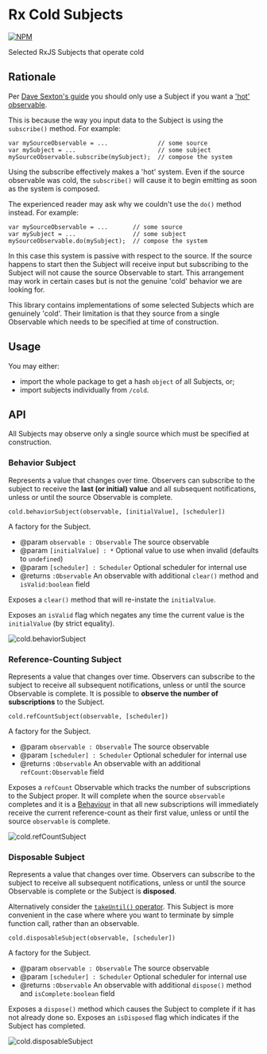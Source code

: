 # Rx Cold Subjects

[![NPM](https://nodei.co/npm/rx-cold-subjects.png)](http://github.com/bholloway/rx-cold-subjects)

Selected RxJS Subjects that operate cold

## Rationale

Per [Dave Sexton's guide](http://davesexton.com/blog/post/To-Use-Subject-Or-Not-To-Use-Subject.aspx) you should only use a Subject if you want a ['hot' observable](http://reactivex.io/documentation/observable.html).

This is because the way you input data to the Subject is using the `subscribe()` method. For example:

```
var mySourceObservable = ...              // some source
var mySubject = ...                       // some subject
mySourceObservable.subscribe(mySubject);  // compose the system
```

Using the subscribe effectively makes a 'hot' system. Even if the source observable was cold, the `subscribe()` will cause it to begin emitting as soon as the system is composed.

The experienced reader may ask why we couldn't use the `do()` method instead. For example:

```
var mySourceObservable = ...       // some source
var mySubject = ...                // some subject
mySourceObservable.do(mySubject);  // compose the system
```

In this case this system is passive with respect to the source. If the source happens to start then the Subject will receive input but subscribing to the Subject will not cause the source Observable to start. This arrangement may work in certain cases but is not the genuine 'cold' behavior we are looking for.

This library contains implementations of some selected Subjects which are genuinely 'cold'. Their limitation is that they source from a single Observable which needs to be specified at time of construction.

## Usage

You may either:
 * import the whole package to get a hash `object` of all Subjects, or;
 * import subjects individually from `/cold`.

## API

All Subjects may observe only a single source which must be specified at construction.

### Behavior Subject

Represents a value that changes over time. Observers can subscribe to the subject to receive the **last (or initial) value** and all subsequent notifications, unless or until the source Observable is complete.

`cold.behaviorSubject(observable, [initialValue], [scheduler])`

A factory for the Subject.

* @param `observable : Observable` The source observable
* @param `[initialValue] : *` Optional value to use when invalid (defaults to `undefined`)
* @param `[scheduler] : Scheduler` Optional scheduler for internal use
* @returns `:Observable` An observable with additional `clear()` method and `isValid:boolean` field

Exposes a `clear()` method that will re-instate the `initialValue`.

Exposes an `isValid` flag which negates any time the current value is the `initialValue` (by strict equality).

![cold.behaviorSubject](cold/behavior-subject.png)

### Reference-Counting Subject

Represents a value that changes over time. Observers can subscribe to the subject to receive all subsequent notifications, unless or until the source Observable is complete. It is possible to **observe the number of subscriptions** to the Subject.

`cold.refCountSubject(observable, [scheduler])`

A factory for the Subject.

* @param `observable : Observable` The source observable
* @param `[scheduler] : Scheduler` Optional scheduler for internal use
* @returns `:Observable` An observable with an additional `refCount:Observable` field

Exposes a `refCount` Observable which tracks the number of subscriptions to the Subject proper. It will complete when the source `observable` completes and it is a [Behaviour](http://www.introtorx.com/Content/v1.0.10621.0/02_KeyTypes.html#BehaviorSubject) in that all new subscriptions will immediately receive the current reference-count as their first value, unless or until the source `observable` is complete.

![cold.refCountSubject](cold/ref-count-subject.png)

### Disposable Subject

Represents a value that changes over time. Observers can subscribe to the subject to receive all subsequent notifications, unless or until the source Observable is complete or the Subject is **disposed**.

Alternatively consider the [`takeUntil()` operator](http://reactivex.io/documentation/operators/takeuntil.html). This Subject is more convenient in the case where where you want to terminate by simple function call, rather than an observable.

`cold.disposableSubject(observable, [scheduler])`

A factory for the Subject.

* @param `observable : Observable` The source observable
* @param `[scheduler] : Scheduler` Optional scheduler for internal use
* @returns `:Observable` An observable with additional `dispose()` method and `isComplete:boolean` field

Exposes a `dispose()` method which causes the Subject to complete if it has not already done so. Exposes an `isDisposed` flag which indicates if the Subject has completed.

![cold.disposableSubject](cold/disposable-subject.png)